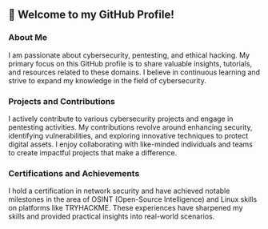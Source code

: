 
## 👋 Welcome to my GitHub Profile!

### About Me

I am passionate about cybersecurity, pentesting, and ethical hacking. My primary focus on this GitHub profile is to share valuable insights, tutorials, and resources related to these domains. I believe in continuous learning and strive to expand my knowledge in the field of cybersecurity.
              

### Projects and Contributions

I actively contribute to various cybersecurity projects and engage in pentesting activities. My contributions revolve around enhancing security, identifying vulnerabilities, and exploring innovative techniques to protect digital assets. I enjoy collaborating with like-minded individuals and teams to create impactful projects that make a difference.

### Certifications and Achievements

I hold a certification in network security and have achieved notable milestones in the area of OSINT (Open-Source Intelligence) and Linux skills on platforms like TRYHACKME. These experiences have sharpened my skills and provided practical insights into real-world scenarios.
<script src="https://tryhackme.com/badge/1380640"></script>


